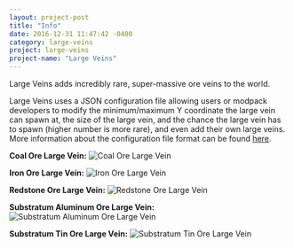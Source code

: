 ```yaml
---
layout: project-post
title: "Info"
date: 2016-12-31 11:47:42 -0400
category: large-veins
project: large-veins
project-name: "Large Veins"
---
```


Large Veins adds incredibly rare, super-massive ore veins to the world.

Large Veins uses a JSON configuration file allowing users or modpack developers to modify the minimum/maximum Y coordinate the large vein can spawn at, the size of the large vein, and the chance the large vein has to spawn (higher number is more rare), and even add their own large veins. More information about the configuration file format can be found [here](/large-veins/config/).

**Coal Ore Large Vein:**
![Coal Ore Large Vein](https://i.imgur.com/ZmFmnB6.png)

**Iron Ore Large Vein:**
![Iron Ore Large Vein](https://i.imgur.com/KgOXC28.png)

**Redstone Ore Large Vein:**
![Redstone Ore Large Vein](https://i.imgur.com/n2uPVfM.png)

**Substratum Aluminum Ore Large Vein:**
![Substratum Aluminum Ore Large Vein](https://i.imgur.com/QNCOW4F.png)

**Substratum Tin Ore Large Vein:**
![Substratum Tin Ore Large Vein](https://i.imgur.com/gOaXzrK.png)
